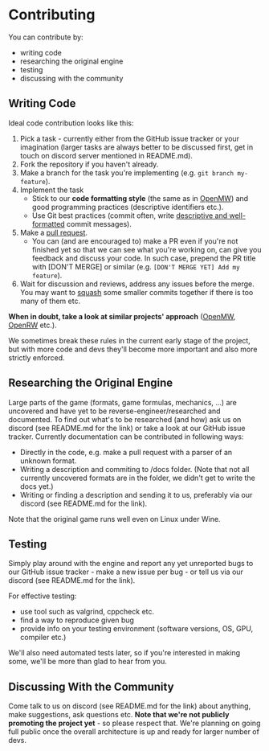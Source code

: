 # Contributing

You can contribute by:

- writing code
- researching the original engine
- testing
- discussing with the community

## Writing Code

Ideal code contribution looks like this:

1. Pick a task - currently either from the GitHub issue tracker or your imagination (larger tasks are always better to be discussed first, get in touch on discord server mentioned in README.md).
2. Fork the repository if you haven't already.
3. Make a branch for the task you're implementing (e.g. `git branch my-feature`).
4. Implement the task
   - Stick to our **code formatting style** (the same as in [OpenMW](https://wiki.openmw.org/index.php?title=Code_Formatting_Conventions)) and good programming practices (descriptive identifiers etc.).
   - Use Git best practices (commit often, write [descriptive and well-formatted](https://chris.beams.io/posts/git-commit/) commit messages).
5. Make a [pull request](https://help.github.com/articles/about-pull-requests/).
   - You can (and are encouraged to) make a PR even if you're not finished yet so that we can see what you're working on, can give you feedback and discuss your code. In such case, prepend the PR title with [DON'T MERGE] or similar (e.g. `[DON'T MERGE YET] Add my feature`).
6. Wait for discussion and reviews, address any issues before the merge. You may want to [squash](https://git-scm.com/book/en/v2/Git-Branching-Rebasing) some smaller commits together if there is too many of them etc.

**When in doubt, take a look at similar projects' approach** ([OpenMW](https://github.com/OpenMW/openmw), [OpenRW](https://github.com/rwengine/openrw) etc.).

We sometimes break these rules in the current early stage of the project, but with more code and devs they'll become more important and also more strictly enforced.

## Researching the Original Engine

Large parts of the game (formats, game formulas, mechanics, ...) are uncovered and have yet to be reverse-engineer/researched and documented. To find out what's to be researched (and how) ask us on discord (see README.md for the link) or take a look at our GitHub issue tracker. Currently documentation can be contributed in following ways:

- Directly in the code, e.g. make a pull request with a parser of an unknown format.
- Writing a description and commiting to /docs folder. (Note that not all currently uncovered formats are in the folder, we didn't get to write the docs yet.)
- Writing or finding a description and sending it to us, preferably via our discord (see README.md for the link).

Note that the original game runs well even on Linux under Wine.

## Testing

Simply play around with the engine and report any yet unreported bugs to our GitHub issue tracker - make a new issue per bug - or tell us via our discord (see README.md for the link).

For effective testing:
- use tool such as valgrind, cppcheck etc.
- find a way to reproduce given bug
- provide info on your testing environment (software versions, OS, GPU, compiler etc.)

We'll also need automated tests later, so if you're interested in making some, we'll be more than glad to hear from you.

## Discussing With the Community

Come talk to us on discord (see README.md for the link) about anything, make suggestions, ask questions etc. **Note that we're not publicly promoting the project yet** - so please respect that. We're planning on going full public once the overall architecture is up and ready for larger number of devs.
